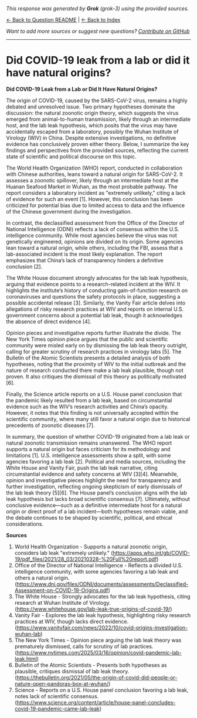 <!-- 
Generated by: grok
Model: grok-3
Prompt type: sources
Generated at: 2025-06-10T20:20:19.590031
-->

*This response was generated by **Grok** (grok-3) using the provided sources.*

[← Back to Question README](README.md) | [← Back to Index](../README.md)

*Want to add more sources or suggest new questions? [Contribute on GitHub](https://github.com/justinwest/SuggestedSources)*

---

# Did COVID-19 leak from a lab or did it have natural origins?

**Did COVID-19 Leak from a Lab or Did It Have Natural Origins?**

The origin of COVID-19, caused by the SARS-CoV-2 virus, remains a highly debated and unresolved issue. Two primary hypotheses dominate the discussion: the natural zoonotic origin theory, which suggests the virus emerged from animal-to-human transmission, likely through an intermediate host, and the lab leak hypothesis, which posits that the virus may have accidentally escaped from a laboratory, possibly the Wuhan Institute of Virology (WIV) in China. Despite extensive investigations, no definitive evidence has conclusively proven either theory. Below, I summarize the key findings and perspectives from the provided sources, reflecting the current state of scientific and political discourse on this topic.

The World Health Organization (WHO) report, conducted in collaboration with Chinese authorities, leans toward a natural origin for SARS-CoV-2. It assesses a zoonotic spillover, likely through an intermediate host at the Huanan Seafood Market in Wuhan, as the most probable pathway. The report considers a laboratory incident as "extremely unlikely," citing a lack of evidence for such an event [1]. However, this conclusion has been criticized for potential bias due to limited access to data and the influence of the Chinese government during the investigation.

In contrast, the declassified assessment from the Office of the Director of National Intelligence (ODNI) reflects a lack of consensus within the U.S. intelligence community. While most agencies believe the virus was not genetically engineered, opinions are divided on its origin. Some agencies lean toward a natural origin, while others, including the FBI, assess that a lab-associated incident is the most likely explanation. The report emphasizes that China’s lack of transparency hinders a definitive conclusion [2].

The White House document strongly advocates for the lab leak hypothesis, arguing that evidence points to a research-related incident at the WIV. It highlights the institute’s history of conducting gain-of-function research on coronaviruses and questions the safety protocols in place, suggesting a possible accidental release [3]. Similarly, the Vanity Fair article delves into allegations of risky research practices at WIV and reports on internal U.S. government concerns about a potential lab leak, though it acknowledges the absence of direct evidence [4].

Opinion pieces and investigative reports further illustrate the divide. The New York Times opinion piece argues that the public and scientific community were misled early on by dismissing the lab leak theory outright, calling for greater scrutiny of research practices in virology labs [5]. The Bulletin of the Atomic Scientists presents a detailed analysis of both hypotheses, noting that the proximity of WIV to the initial outbreak and the nature of research conducted there make a lab leak plausible, though not proven. It also critiques the dismissal of this theory as politically motivated [6].

Finally, the Science article reports on a U.S. House panel conclusion that the pandemic likely resulted from a lab leak, based on circumstantial evidence such as the WIV’s research activities and China’s opacity. However, it notes that this finding is not universally accepted within the scientific community, where many still favor a natural origin due to historical precedents of zoonotic diseases [7].

In summary, the question of whether COVID-19 originated from a lab leak or natural zoonotic transmission remains unanswered. The WHO report supports a natural origin but faces criticism for its methodology and limitations [1]. U.S. intelligence assessments show a split, with some agencies favoring a lab leak [2]. Political and media sources, including the White House and Vanity Fair, push the lab leak narrative, citing circumstantial evidence and safety concerns at WIV [3][4]. Meanwhile, opinion and investigative pieces highlight the need for transparency and further investigation, reflecting ongoing skepticism of early dismissals of the lab leak theory [5][6]. The House panel’s conclusion aligns with the lab leak hypothesis but lacks broad scientific consensus [7]. Ultimately, without conclusive evidence—such as a definitive intermediate host for a natural origin or direct proof of a lab incident—both hypotheses remain viable, and the debate continues to be shaped by scientific, political, and ethical considerations.

**Sources**

1. World Health Organization - Supports a natural zoonotic origin, considers lab leak "extremely unlikely." (https://apps.who.int/gb/COVID-19/pdf_files/2021/28_03/20210328-%20Full%20report.pdf)
2. Office of the Director of National Intelligence - Reflects a divided U.S. intelligence community, with some agencies favoring a lab leak and others a natural origin. (https://www.dni.gov/files/ODNI/documents/assessments/Declassified-Assessment-on-COVID-19-Origins.pdf)
3. The White House - Strongly advocates for the lab leak hypothesis, citing research at Wuhan Institute of Virology. (https://www.whitehouse.gov/lab-leak-true-origins-of-covid-19/)
4. Vanity Fair - Explores the lab leak hypothesis, highlighting risky research practices at WIV, though lacks direct evidence. (https://www.vanityfair.com/news/2022/10/covid-origins-investigation-wuhan-lab)
5. The New York Times - Opinion piece arguing the lab leak theory was prematurely dismissed, calls for scrutiny of lab practices. (https://www.nytimes.com/2025/03/16/opinion/covid-pandemic-lab-leak.html)
6. Bulletin of the Atomic Scientists - Presents both hypotheses as plausible, critiques dismissal of lab leak theory. (https://thebulletin.org/2021/05/the-origin-of-covid-did-people-or-nature-open-pandoras-box-at-wuhan/)
7. Science - Reports on a U.S. House panel conclusion favoring a lab leak, notes lack of scientific consensus. (https://www.science.org/content/article/house-panel-concludes-covid-19-pandemic-came-lab-leak)